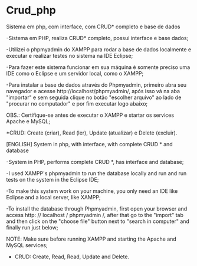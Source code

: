 # Crud_php
Sistema em php, com interface, com CRUD* completo e base de dados

-Sistema em PHP, realiza CRUD* completo, possui interface e base dados;

-Utilizei o phpmyadmin do XAMPP para rodar a base de dados localmente e executar e realizar testes no sistema na IDE Eclipse;

-Para fazer este sistema funcionar em sua máquina é somente preciso uma IDE como o Eclipse e um servidor local, como o XAMPP;

-Para instalar a base de dados através do Phpmyadmin, primeiro abra seu navegador e acesse http://localhost/phpmyadmin/, após isso vá na aba "importar" e sem seguida clique no botão "escolher arquivo" ao lado de "procurar no computador" e por fim executar logo abaixo;

OBS.: Certifique-se antes de executar o XAMPP e startar os services Apache e MySQL;

*CRUD: Create (criar), Read (ler), Update (atualizar) e Delete (excluir).



[ENGLISH]
System in php, with interface, with complete CRUD * and database

-System in PHP, performs complete CRUD *, has interface and database;

-I used XAMPP's phpmyadmin to run the database locally and run and run tests on the system in the Eclipse IDE;

-To make this system work on your machine, you only need an IDE like Eclipse and a local server, like XAMPP;

-To install the database through Phpmyadmin, first open your browser and access http: // localhost / phpmyadmin /, after that go to the "import" tab and then click on the "choose file" button next to "search in computer" and finally run just below;

NOTE: Make sure before running XAMPP and starting the Apache and MySQL services;

* CRUD: Create, Read, Read, Update and Delete.
